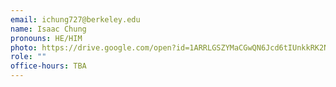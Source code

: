 ```yaml
---
email: ichung727@berkeley.edu
name: Isaac Chung
pronouns: HE/HIM
photo: https://drive.google.com/open?id=1ARRLGSZYMaCGwQN6Jcd6tIUnkkRK2NsP
role: ""
office-hours: TBA
---
```

